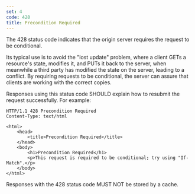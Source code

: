 ```yaml
---
set: 4
code: 428
title: Precondition Required
---
```


The 428 status code indicates that the origin server requires the request to be
conditional.

Its typical use is to avoid the "lost update" problem, where a client GETs a
resource's state, modifies it, and PUTs it back to the server, when meanwhile a
third party has modified the state on the server, leading to a conflict. By
requiring requests to be conditional, the server can assure that clients are
working with the correct copies.

Responses using this status code SHOULD explain how to resubmit the request
successfully. For example:

```
HTTP/1.1 428 Precondition Required
Content-Type: text/html

<html>
    <head>
        <title>Precondition Required</title>
    </head>
    <body>
        <h1>Precondition Required</h1>
        <p>This request is required to be conditional; try using "If-Match".</p>
    </body>
</html>
```

Responses with the 428 status code MUST NOT be stored by a cache.

[1]: <http://tools.ietf.org/html/rfc6585#section-3>